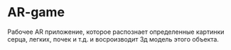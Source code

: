 # AR-game
Рабочее AR приложение, которое распознает определенные картинки серца, легких, почек и т.д. и восроизводит 3д модель этого объекта.
